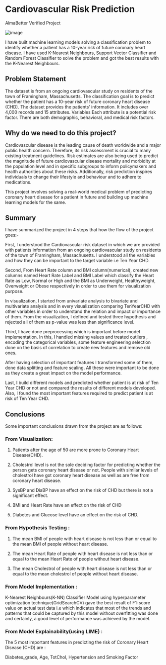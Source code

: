 # Cardiovascular Risk Prediction
AlmaBetter Verified Project



![image](https://github.com/Shubham-droid24/Cardiovascular-Risk-Prediction/assets/72461022/c4e60fa9-353c-455f-9ed4-6ec2f5070ed6)


I have built machine learning models solving a classification problem to identify whether a patient has a 10-year risk of future coronary heart disease. I have used K-Nearest Neighbours, Support Vector Classifier and Random Forest Classifier to solve the problem and got the best results with the K-Nearest Neighbours.

## Problem Statement

The dataset is from an ongoing cardiovascular study on residents of the town of Framingham, Massachusetts.
The classification goal is to predict whether the patient has a 10-year risk of future coronary heart disease (CHD).
The dataset provides the patients’ information. It includes over 4,000 records and 15 attributes. Variables Each attribute is a potential risk factor. There are both demographic, behavioral, and medical risk factors.

## Why do we need to do this project?

Cardiovascular disease is the leading cause of death worldwide and a major public health concern. Therefore, its risk assessment is crucial to many existing treatment guidelines. Risk estimates are also being used to predict the magnitude of future cardiovascular disease mortality and morbidity at the population level and in specific subgroups to inform policymakers and health authorities about these risks. Additionally, risk prediction inspires individuals to change their lifestyle and behaviour and to adhere to medications.

This project involves solving a real-world medical problem of predicting coronary heart disease for a patient in future and building up machine learning models for the same.

## Summary

I have summarized the project in 4 steps that how the flow of the project goes:-

First, I understood the Cardiovascular risk dataset in which we are provided with patients information from an ongoing cardiovascular study on residents of the town of Framingham, Massachusetts. I understood all the variables and how they can be important to the target variable i.e Ten Year CHD.

Second, From Heart Rate column and BMI column(numerical), created new columns named Heart Rate Label and BMI Label which classify the Heart Rate as Low, Normal or High and the BMI as Underweight, Healthyweight, Overweight or Obese respectively in order to use them for visualization purpose.

In visualization, I started from univariate analysis to bivariate and multivariate analysis and in every visualization comparing TenYearCHD with other variables in order to understand the relation and impact or importance of them. From the visualization, I defined and tested three hypothesis and rejected all of them as p-value was less than significance level.

Third, I have done preprocessing which is important before model implementation. In this, I handled missing values and treated outliers , encoding the categorical variables, some feature engineering selection done on the basis of correlation to create new features and remove old ones.

After having selection of important features I transformed some of them, done data splitting and feature scaling. All these were important to be done as they create a great impact on the model performance.

Last, I build different models and predicted whether patient is at risk of Ten Year CHD or not and compared the results of different models developed. Also, I found the most important features required to predict patient is at risk of Ten Year CHD.

## Conclusions

Some important conclusions drawn from the project are as follows:

### From Visualization:

1) Patients after the age of 50 are more prone to Coronary Heart Disease(CHD).

2) Cholestrol level is not the sole deciding factor for predicting whether the person gets coronary heart disease or not. People with similar levels of cholestrol have got coronary heart disease as well as are free from coronary heart disease.

3) SysBP and DiaBP have an effect on the risk of CHD but there is not a significant effect.

4) BMI and Heart Rate have an effect on the risk of CHD

5) Diabetes and Glucose level have an effect on the risk of CHD.

### From Hypothesis Testing :

1) The mean BMI of people with heart disease is not less than or equal to the mean BMI of people without heart disease.

2) The mean Heart Rate of people with heart disease is not less than or equal to the mean Heart Rate of people without heart disease.

3) The mean Cholestrol of people with heart disease is not less than or equal to the mean cholestrol of people without heart disease.

### From Model Implementation :

K-Nearest Neighbours(K-NN) Classifier Model using hyperparameter optimization technique(GridSearchCV) gave the best result of F1-score value on actual test data i.e which indicates that most of the trends and patterns that could be captured by this model without overfitting was done and certainly, a good level of performance was achieved by the model.

### From Model Explainability(using LIME) :

The 5 most important features in predicting the risk of Coronary Heart Disease (CHD) are :

Diabetes_grade, Age, TotChol, Hypertension and Smoking Factor
